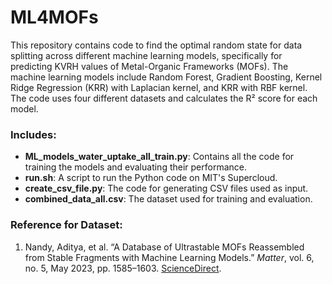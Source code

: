 # ML4MOFs

This repository contains code to find the optimal random state for data splitting across different machine learning models, specifically for predicting KVRH values of Metal-Organic Frameworks (MOFs). The machine learning models include Random Forest, Gradient Boosting, Kernel Ridge Regression (KRR) with Laplacian kernel, and KRR with RBF kernel. The code uses four different datasets and calculates the R² score for each model.

### Includes:
- **ML_models_water_uptake_all_train.py**: Contains all the code for training the models and evaluating their performance.
- **run.sh**: A script to run the Python code on MIT's Supercloud.
- **create_csv_file.py**: The code for generating CSV files used as input.
- **combined_data_all.csv**: The dataset used for training and evaluation.

### Reference for Dataset:
1. Nandy, Aditya, et al. “A Database of Ultrastable MOFs Reassembled from Stable Fragments with Machine Learning Models.” *Matter*, vol. 6, no. 5, May 2023, pp. 1585–1603. [ScienceDirect](https://doi.org/10.1016/j.matt.2023.03.009).


